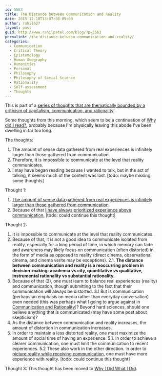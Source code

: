 ```yaml
---
id: 5563
title: The Distance between Communication and Reality
date: 2015-12-10T13:07:08-05:00
author: rahil627
layout: post
guid: http://www.rahilpatel.com/blog/?p=5563
permalink: /the-distance-between-communication-and-reality/
categories:
  - Communication
  - Critical Theory
  - Epistemology
  - Human Geography
  - Humanities
  - Personal
  - Philosophy
  - Philosophy of Social Science
  - Rationality
  - Self-assessment
  - Thoughts
---
```

This is part of a <a href="http://www.rahilpatel.com/blog/valuable-things-ive-written#criticism_capitalism_communication_rationality">series of thoughts that are thematically bounded by a criticism of capitalism, communication, and rationality</a>.

Some thoughts from this morning, which seem to be a continuation of <a href="http://www.rahilpatel.com/blog/why-did-i-read">Why did I read?</a>, probably because I'm physically leaving this abode I've been dwelling in far too long.

The thoughts:
1. The amount of sense data gathered from real experiences is infinitely larger than those gathered from communication.
2. Therefore, it is impossible to communicate at the level that reality communicates.
3. I may have began reading because I wanted to talk, but in the act of talking, it seems much of the content was lost. 
[todo: maybe missing some thoughts]

Thought 1:
1. <a href="http://www.rahilpatel.com/blog/forms-of-consumption-reality-and-media">The amount of sense data gathered from real experiences is infinitely larger than those gathered from communication</a>.
2. Because of that <a href="http://www.rahilpatel.com/blog/prose-is-superfluous-active-communication-through-play-and-art">I have always prioritized experience above communication.</a>
[todo: could continue this thought]

Thought 2:
1. It is impossible to communicate at the level that reality communicates.
2. Because of that, it is not a good idea to communicate isolated from reality, especially for a long period of time, in which memory can fade and awareness may likely focus on communication (often distorted) in the form of media as opposed to reality (direct cinema, observational cinema, and cinema verite may be exceptions).
2.1. <strong>The distance between communication and reality is a reoccurring problem in decision-making: academia vs city, quantitative vs qualitative, instrumental rationality vs substantial rationality.</strong>
3. Because of that (2), one must learn to balance real experiences (reality) and communication, though submitting to the fact that their communication will always be distorted.
3.1 But is communication (perhaps an emphasis on media rather than everyday conversation) even needed (this was perhaps what I going to argue against in <a href="http://www.rahilpatel.com/blog/communication-and-rationality">Communication and Rationality</a>)? Beyond hard sciences, should one believe anything that is communicated (may have some post about skepticism)?
4. As the distance between communication and reality increases, the amount of distortion in communication increases.
5. In order to maintain a less distorted reality, one must maximize the amount of social time of having an experience.
5.1. In order to achieve a clearer communication, one must limit  the communication to recent experiences.
5.2 These also work in the other direction. In order to <a href="https://en.wikipedia.org/wiki/Deconstruction">picture reality while receiving communication</a>, one must have more experience with reality.
[todo: could continue this thought]

Thought 3:
This thought has been moved to <a href="http://www.rahilpatel.com/blog/why-i-did-what-i-did">Why I Did What I Did</a>.